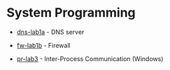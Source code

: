 # System Programming

- [dns-lab1a](https://github.com/KirillZhelt/bsu/tree/master/system-programming/dns-lab1a) - DNS server

- [fw-lab1b](https://github.com/KirillZhelt/bsu/tree/master/system-programming/fw-lab1b) - Firewall

- [pr-lab3](https://github.com/KirillZhelt/bsu/tree/master/system-programming/pr-lab3) - Inter-Process Communication (Windows)
